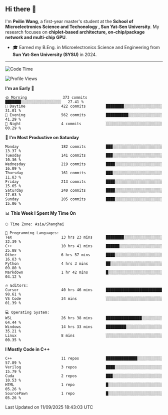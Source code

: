 ## Hi there 👋

I'm **Peilin Wang**, a first-year master's student at the **School of Microelectronics Science and Techonology , Sun Yat-Sen University**. My research focuses on **chiplet-based architecture, on-chip/package network and multi-chip GPU**.

- 🎓 Earned my B.Eng. in Microelectronics Science and Engineering from **Sun Yat-Sen University (SYSU)** in 2024.

---

<!--START_SECTION:waka-->
![Code Time](http://img.shields.io/badge/Code%20Time-149%20hrs%209%20mins-blue)

![Profile Views](http://img.shields.io/badge/Profile%20Views-26-blue)

**I'm an Early 🐤** 

```text
🌞 Morning                373 commits         ███████░░░░░░░░░░░░░░░░░░   27.41 % 
🌆 Daytime                422 commits         ████████░░░░░░░░░░░░░░░░░   31.01 % 
🌃 Evening                562 commits         ██████████░░░░░░░░░░░░░░░   41.29 % 
🌙 Night                  4 commits           ░░░░░░░░░░░░░░░░░░░░░░░░░   00.29 % 
```
📅 **I'm Most Productive on Saturday** 

```text
Monday                   182 commits         ███░░░░░░░░░░░░░░░░░░░░░░   13.37 % 
Tuesday                  141 commits         ███░░░░░░░░░░░░░░░░░░░░░░   10.36 % 
Wednesday                219 commits         ████░░░░░░░░░░░░░░░░░░░░░   16.09 % 
Thursday                 161 commits         ███░░░░░░░░░░░░░░░░░░░░░░   11.83 % 
Friday                   213 commits         ████░░░░░░░░░░░░░░░░░░░░░   15.65 % 
Saturday                 240 commits         ████░░░░░░░░░░░░░░░░░░░░░   17.63 % 
Sunday                   205 commits         ████░░░░░░░░░░░░░░░░░░░░░   15.06 % 
```


📊 **This Week I Spent My Time On** 

```text
🕑︎ Time Zone: Asia/Shanghai

💬 Programming Languages: 
TeX                      13 hrs 23 mins      ████████░░░░░░░░░░░░░░░░░   32.39 % 
C++                      10 hrs 41 mins      ██████░░░░░░░░░░░░░░░░░░░   25.88 % 
Other                    6 hrs 57 mins       ████░░░░░░░░░░░░░░░░░░░░░   16.83 % 
Python                   4 hrs 3 mins        ██░░░░░░░░░░░░░░░░░░░░░░░   09.80 % 
Markdown                 1 hr 42 mins        █░░░░░░░░░░░░░░░░░░░░░░░░   04.12 % 

🔥 Editors: 
Cursor                   40 hrs 46 mins      █████████████████████████   98.61 % 
VS Code                  34 mins             ░░░░░░░░░░░░░░░░░░░░░░░░░   01.39 % 

💻 Operating System: 
WSL                      26 hrs 38 mins      ████████████████░░░░░░░░░   64.44 % 
Windows                  14 hrs 33 mins      █████████░░░░░░░░░░░░░░░░   35.21 % 
Linux                    8 mins              ░░░░░░░░░░░░░░░░░░░░░░░░░   00.35 % 
```

**I Mostly Code in C++** 

```text
C++                      11 repos            ██████████████░░░░░░░░░░░   57.89 % 
Verilog                  3 repos             ████░░░░░░░░░░░░░░░░░░░░░   15.79 % 
Cuda                     2 repos             ███░░░░░░░░░░░░░░░░░░░░░░   10.53 % 
HTML                     1 repo              █░░░░░░░░░░░░░░░░░░░░░░░░   05.26 % 
SourcePawn               1 repo              █░░░░░░░░░░░░░░░░░░░░░░░░   05.26 % 
```




 Last Updated on 11/09/2025 18:43:03 UTC
<!--END_SECTION:waka-->
